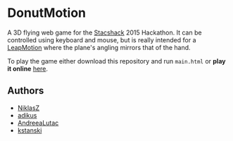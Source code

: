 # DonutMotion
A 3D flying web game for the [Stacshack](http://stacshack.org/) 2015 Hackathon. It can be controlled using keyboard and mouse, but is really intended for a [LeapMotion](https://www.leapmotion.com/) where the plane's angling mirrors that of the hand.

To play the game either download this repository and run `main.html` or **play it online** [here](http://donuts.wotcs.com).

## Authors
* [NiklasZ](https://github.com/NiklasZ)
* [adikus](https://github.com/adikus)
* [AndreeaLutac](https://github.com/AndreeaLutac)
* [kstanski](https://github.com/kstanski)

